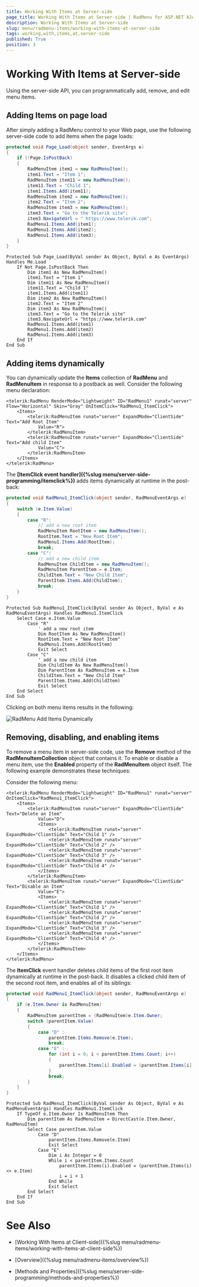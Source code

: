 ```yaml
---
title: Working With Items at Server-side
page_title: Working With Items at Server-side | RadMenu for ASP.NET AJAX Documentation
description: Working With Items at Server-side
slug: menu/radmenu-items/working-with-items-at-server-side
tags: working,with,items,at,server-side
published: True
position: 3
---
```


# Working With Items at Server-side



Using the server-side API, you can programmatically add, remove, and edit menu items.

## Adding Items on page load

After simply adding a RadMenu control to your Web page, use the following server-side code to add items when the page loads:



````C#
protected void Page_Load(object sender, EventArgs e)
{
    if (!Page.IsPostBack)
    {      
        RadMenuItem item1 = new RadMenuItem();
        item1.Text = "Item 1";
        RadMenuItem item11 = new RadMenuItem();
        item11.Text = "Child 1";      
        item1.Items.Add(item11);      
        RadMenuItem item2 = new RadMenuItem();
        item2.Text = "Item 2";      
        RadMenuItem item3 = new RadMenuItem();
        item3.Text = "Go to the Telerik site";
        item3.NavigateUrl = " https://www.telerik.com";
        RadMenu1.Items.Add(item1);
        RadMenu1.Items.Add(item2);
        RadMenu1.Items.Add(item3);
    }
}		
````
````VB.NET
Protected Sub Page_Load(ByVal sender As Object, ByVal e As EventArgs) Handles Me.Load
    If Not Page.IsPostBack Then
        Dim item1 As New RadMenuItem()
        item1.Text = "Item 1"
        Dim item11 As New RadMenuItem()
        item11.Text = "Child 1"
        item1.Items.Add(item11)
        Dim item2 As New RadMenuItem()
        item2.Text = "Item 2"
        Dim item3 As New RadMenuItem()
        item3.Text = "Go to the Telerik site"
        item3.NavigateUrl = "https://www.telerik.com"
        RadMenu1.Items.Add(item1)
        RadMenu1.Items.Add(item2)
        RadMenu1.Items.Add(item3)
    End If
End Sub
````


## Adding items dynamically

You can dynamically update the **Items** collection of **RadMenu** and **RadMenuItem** in response to a postback as well. Consider the following menu declaration:

````ASP.NET
<telerik:RadMenu RenderMode="Lightweight" ID="RadMenu1" runat="server" Flow="Horizontal" Skin="Gray" OnItemClick="RadMenu1_ItemClick">
    <Items>
        <telerik:RadMenuItem runat="server" ExpandMode="ClientSide" Text="Add Root Item"
            Value="R">
        </telerik:RadMenuItem>
        <telerik:RadMenuItem runat="server" ExpandMode="ClientSide" Text="Add child Item"
            Value="C">
        </telerik:RadMenuItem>
    </Items>
</telerik:RadMenu>
````

The **[ItemClick event handler]({%slug menu/server-side-programming/itemclick%})** adds items dynamically at runtime in the post-back:



````C#
protected void RadMenu1_ItemClick(object sender, RadMenuEventArgs e)
{   
    switch (e.Item.Value)
    {
        case "R":
            // add a new root item  
            RadMenuItem RootItem = new RadMenuItem();        
            RootItem.Text = "New Root Item"; 
            RadMenu1.Items.Add(RootItem);
            break;      
        case "C": 
            // add a new child item        
            RadMenuItem ChildItem = new RadMenuItem();
            RadMenuItem ParentItem = e.Item; 
            ChildItem.Text = "New Child Item";
            ParentItem.Items.Add(ChildItem);
            break;
    }
}			
````
````VB.NET
Protected Sub RadMenu1_ItemClick(ByVal sender As Object, ByVal e As RadMenuEventArgs) Handles RadMenu1.ItemClick
    Select Case e.Item.Value
        Case "R"
            ' add a new root item   
            Dim RootItem As New RadMenuItem()
            RootItem.Text = "New Root Item"
            RadMenu1.Items.Add(RootItem)
            Exit Select
        Case "C"
            ' add a new child item   
            Dim ChildItem As New RadMenuItem()
            Dim ParentItem As RadMenuItem = e.Item
            ChildItem.Text = "New Child Item"
            ParentItem.Items.Add(ChildItem)
            Exit Select
    End Select
End Sub
````


Clicking on both menu items results in the following:

![RadMenu Add Items Dynamically](images/menu_dynamicadd.png)

## Removing, disabling, and enabling items

To remove a menu item in server-side code, use the **Remove** method of the **RadMenuItemCollection** object that contains it. To enable or disable a menu item, use the **Enabled** property of the **RadMenuItem** object itself. The following example demonstrates these techniques:

Consider the following menu:

````ASP.NET
<telerik:RadMenu RenderMode="Lightweight" ID="RadMenu1" runat="server" OnItemClick="RadMenu1_ItemClick">
    <Items>
        <telerik:RadMenuItem runat="server" ExpandMode="ClientSide" Text="Delete an Item"
            Value="D">
            <Items>
                <telerik:RadMenuItem runat="server" ExpandMode="ClientSide" Text="Child 1" />
                <telerik:RadMenuItem runat="server" ExpandMode="ClientSide" Text="Child 2" />
                <telerik:RadMenuItem runat="server" ExpandMode="ClientSide" Text="Child 3" />
                <telerik:RadMenuItem runat="server" ExpandMode="ClientSide" Text="Child 4" />
            </Items>
        </telerik:RadMenuItem>
        <telerik:RadMenuItem runat="server" ExpandMode="ClientSide" Text="Disable an Item"
            Value="E">
            <Items>
                <telerik:RadMenuItem runat="server" ExpandMode="ClientSide" Text="Child 1" />
                <telerik:RadMenuItem runat="server" ExpandMode="ClientSide" Text="Child 2" />
                <telerik:RadMenuItem runat="server" ExpandMode="ClientSide" Text="Child 3" />
                <telerik:RadMenuItem runat="server" ExpandMode="ClientSide" Text="Child 4" />
            </Items>
        </telerik:RadMenuItem>
    </Items>
</telerik:RadMenu>
````

The **ItemClick** event handler deletes child items of the first root item dynamically at runtime in the post-back. It disables a clicked child item of the second root item, and enables all of its siblings:


````C#
protected void RadMenu1_ItemClick(object sender, RadMenuEventArgs e)
{  
    if (e.Item.Owner is RadMenuItem)
    {    
        RadMenuItem parentItem = (RadMenuItem)e.Item.Owner;
        switch (parentItem.Value)
        {      
            case "D" :        
                parentItem.Items.Remove(e.Item);
                break;                      
            case "E" :        
                for (int i = 0; i < parentItem.Items.Count; i++)
                {           
                    parentItem.Items[i].Enabled = (parentItem.Items[i] != e.Item);
                }        
                break;                        
        }  
    }
}		
````
````VB.NET
Protected Sub RadMenu1_ItemClick(ByVal sender As Object, ByVal e As RadMenuEventArgs) Handles RadMenu1.ItemClick
    If TypeOf e.Item.Owner Is RadMenuItem Then
        Dim parentItem As RadMenuItem = DirectCast(e.Item.Owner, RadMenuItem)
        Select Case parentItem.Value
            Case "D"
                parentItem.Items.Remove(e.Item)
                Exit Select
            Case "E"
                Dim i As Integer = 0
                While i < parentItem.Items.Count
                    parentItem.Items(i).Enabled = (parentItem.Items(i) <> e.Item)
                    i = i + 1
                End While
                Exit Select
        End Select
    End If
End Sub
````


# See Also

 * [Working With Items at Client-side]({%slug menu/radmenu-items/working-with-items-at-client-side%})

 * [Overview]({%slug menu/radmenu-items/overview%})

 * [Methods and Properties]({%slug menu/server-side-programming/methods-and-properties%})
